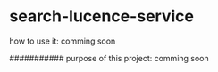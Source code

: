 # search-lucence-service
how to use it: comming soon 

###########
purpose of this project: comming soon
